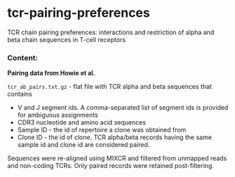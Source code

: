 # tcr-pairing-preferences
TCR chain pairing preferences: interactions and restriction of alpha and beta chain sequences in T-cell receptors

### Content:

**Pairing data from Howie et al.**

``tcr_ab_pairs.txt.gz`` - flat file with TCR alpha and beta sequences that contains

* V and J segment ids. A comma-separated list of segment ids is provided for ambiguous assignments
* CDR3 nucleotide and amino acid sequences
* Sample ID - the id of repertoire a clone was obtained from
* Clone ID - the id of clone. TCR alpha/beta records having the same sample id and clone id are considered paired.

Sequences were re-aligned using MIXCR and filtered from unmapped reads and non-coding TCRs. Only paired records were retained post-filtering.
